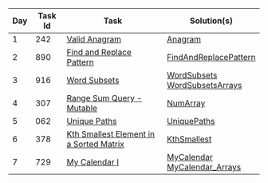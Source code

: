| Day | Task Id | Task     | Solution(s) |
|-----|---------|---------------|----------|
| 1   | 242     | [Valid Anagram](https://leetcode.com/problems/valid-anagram/) |[Anagram](src/main/java/day_001/Anagram.java)|
| 2   | 890     | [Find and Replace Pattern](https://leetcode.com/problems/find-and-replace-pattern/) |[FindAndReplacePattern](src/main/java/day_002/FindAndReplacePattern.java)|
| 3   | 916     | [Word Subsets](https://leetcode.com/problems/word-subsets/)|[WordSubsets](src/main/java/day_003/WordSubsets.java) <br/> [WordSubsetsArrays](src/main/java/day_003/WordSubsetsArrays.java)|
| 4   | 307     | [Range Sum Query - Mutable](https://leetcode.com/problems/range-sum-query-mutable/) |[NumArray](src/main/java/day_004/NumArray.java)|
| 5   | 062     | [Unique Paths](https://leetcode.com/problems/unique-paths/) |[UniquePaths](src/main/java/day_005/UniquePaths.java)|
| 6   | 378     | [Kth Smallest Element in a Sorted Matrix](https://leetcode.com/problems/kth-smallest-element-in-a-sorted-matrix/) |[KthSmallest](src/main/java/day_006/KthSmallest.java)|
| 7   | 729     | [My Calendar I](https://leetcode.com/problems/my-calendar-i/) |[MyCalendar](src/main/java/day_007/MyCalendar.java) <br/> [MyCalendar_Arrays](src/main/java/day_007/MyCalendar_Arrays.java)||
